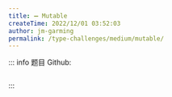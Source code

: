 ```yaml
---
title: ➖ Mutable
createTime: 2022/12/01 03:52:03
author: jm-garming
permalink: /type-challenges/medium/mutable/
---
```


::: info 题目
Github: []()

```ts

```

:::

